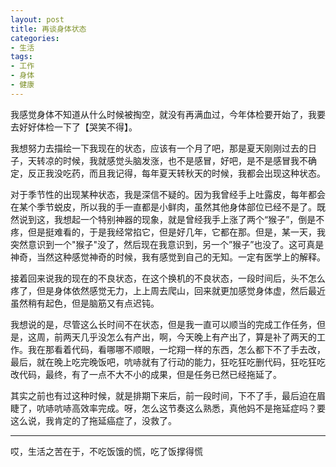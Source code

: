 ```yaml
---
layout: post
title: 再谈身体状态
categories:
- 生活
tags:
- 工作
- 身体
- 健康
---
```


我感觉身体不知道从什么时候被掏空，就没有再满血过，今年体检要开始了，我要去好好体检一下了【哭笑不得】。

我想努力去描绘一下我现在的状态，应该有一个月了吧，那是夏天刚刚过去的日子，天转凉的时候，我就感觉头脑发涨，也不是感冒，好吧，是不是感冒我不确定，反正我没吃药，而且我记得，每年夏天转秋天的时候，我都会出现这种状态。

对于季节性的出现某种状态，我是深信不疑的。因为我曾经手上吐露皮，每年都会在某个季节蜕皮，所以我的手一直都是小鲜肉，虽然其他身体部位已经不是了。既然说到这，我想起一个特别神器的现象，就是曾经我手上涨了两个“猴子”，倒是不疼，但是挺难看的，于是我经常掐它，但是好几年，它都在那。但是，某一天，我突然意识到一个"猴子"没了，然后现在我意识到，另一个”猴子”也没了。这可真是神奇，当然这种感觉神奇的时候，我有感觉到自己的无知。一定有医学上的解释。

接着回来说我的现在的不良状态，在这个换机的不良状态，一段时间后，头不怎么疼了，但是身体依然感觉无力，上上周去爬山，回来就更加感觉身体虚，然后最近虽然稍有起色，但是脑筋又有点迟钝。

我想说的是，尽管这么长时间不在状态，但是我一直可以顺当的完成工作任务，但是，这周，前两天几乎没怎么有产出，啊，今天晚上有产出了，算是补了两天的工作。我在那看着代码，看哪哪不顺眼，一坨翔一样的东西，怎么都下不了手去改，最后，就在晚上吃完晚饭吧，吭哧就有了行动的能力，狂吃狂吃删代码，狂吃狂吃改代码，最终，有了一点不大不小的成果，但是任务已然已经拖延了。

其实之前也有过这种时候，就是排期下来后，前一段时间，下不了手，最后迫在眉睫了，吭哧吭哧高效率完成。呀，怎么这节奏这么熟悉，真他妈不是拖延症吗？要这么说，我肯定的了拖延癌症了，没救了。

---

哎，生活之苦在于，不吃饭饿的慌，吃了饭撑得慌